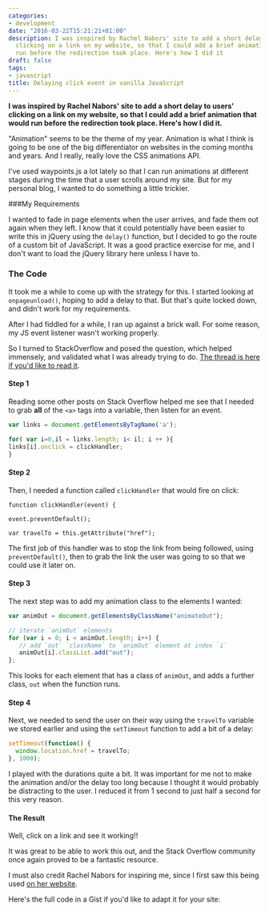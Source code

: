```yaml
---
categories:
- development
date: "2016-03-22T15:21:21+01:00"
description: I was inspired by Rachel Nabors' site to add a short delay to users'
  clicking on a link on my website, so that I could add a brief animation that would
  run before the redirection took place. Here's how I did it
draft: false
tags:
- javascript
title: Delaying click event in vanilla JavaScript
---
```


**I was inspired by Rachel Nabors' site to add a short delay to users' clicking on a link on my website, so that I could add a brief animation that would run before the redirection took place. Here's how I did it.**

"Animation" seems to be the theme of my year. Animation is what I think is going to be one of the big differentiator on websites in the coming months and years. And I really, really love the CSS animations API.

I've used waypoints.js a lot lately so that I can run animations at different stages during the time that a user scrolls around my site. But for my personal blog, I wanted to do something a little trickier.

###My Requirements

I wanted to fade in page elements when the user arrives, and fade them out again when they left. I know that it could potentially have been easier to write this in jQuery using the `delay()` function, but I decided to go the route of a custom bit of JavaScript. It was a good practice exercise for me, and I don't want to load the jQuery library here unless I have to.

### The Code

It took me a while to come up with the strategy for this. I started looking at `onpageunload()`, hoping to add a delay to that. But that's quite locked down, and didn't work for my requirements.

After I had fiddled for a while, I ran up against a brick wall. For some reason, my JS event listener wasn't working properly.

So I turned to StackOverflow and posed the question, which helped immensely, and validated what I was already trying to do. [The thread is here if you'd like to read it](http://stackoverflow.com/questions/36125391/vanilla-js-delay-click-event-to-add-animation/36126631 "vanilla JS: delay click event").

#### Step 1

Reading some other posts on Stack Overflow helped me see that I needed to grab **all** of the `<a>` tags into a variable, then listen for an event.

```js
var links = document.getElementsByTagName('a');

for( var i=0,il = links.length; i< il; i ++ ){
links[i].onclick = clickHandler;
}
```

#### Step 2

Then, I needed a function called `clickHandler` that would fire on click:

```
function clickHandler(event) {

event.preventDefault();

var travelTo = this.getAttribute("href");
```
The first job of this handler was to stop the link from being followed, using `preventDefault()`, then to grab the link the user was going to so that we could use it later on.

#### Step 3

The next step was to add my animation class to the elements I wanted:

```js
var animOut = document.getElementsByClassName("animateOut");

// iterate `animOut` elements
for (var i = 0; i < animOut.length; i++) {
   // add `out` `className` to `animOut` element at index `i`
   animOut[i].classList.add("out");
};
```

This looks for each element that has a class of `animOut`, and adds a further class, `out` when the function runs.

#### Step 4

Next, we needed to send the user on their way using the `travelTo` variable we stored earlier and using  the `setTimeout` function to add a bit of a delay:

```js
setTimeout(function() {
  window.location.href = travelTo;
}, 1000);
```

I played with the durations quite a bit. It was important for me not to make the animation and/or the delay too long because I thought it would probably be distracting to the user. I reduced it from 1 second to just half a second for this very reason.

#### The Result

Well, click on a link and see it working!!

It was great to be able to work this out, and the Stack Overflow community once again proved to be a fantastic resource.

I must also credit Rachel Nabors for inspiring me, since I first saw this being used [on her website](http://rachelnabors.com/ "Rachel Nabors' portfolio site").

Here's the full code in a Gist if you'd like to adapt it for your site:
